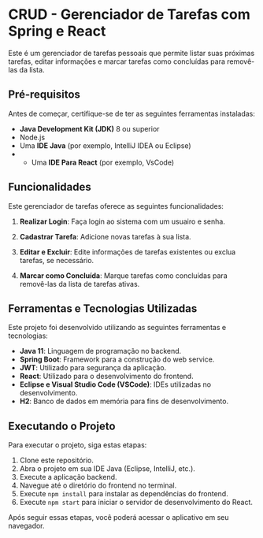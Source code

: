 # CRUD - Gerenciador de Tarefas com Spring e React


Este é um gerenciador de tarefas pessoais que permite listar suas próximas tarefas, editar informações e marcar tarefas como concluídas para removê-las da lista.

## Pré-requisitos

Antes de começar, certifique-se de ter as seguintes ferramentas instaladas:

- **Java Development Kit (JDK)** 8 ou superior
- Node.js 
- Uma **IDE Java** (por exemplo, IntelliJ IDEA ou Eclipse)
- - Uma **IDE Para React** (por exemplo, VsCode)

## Funcionalidades

Este gerenciador de tarefas oferece as seguintes funcionalidades:

1. **Realizar Login**: Faça login ao sistema com um usuairo e senha.
   
2. **Cadastrar Tarefa**: Adicione novas tarefas à sua lista.

3. **Editar e Excluir**: Edite informações de tarefas existentes ou exclua tarefas, se necessário.

4. **Marcar como Concluída**: Marque tarefas como concluídas para removê-las da lista de tarefas ativas.

## Ferramentas e Tecnologias Utilizadas

Este projeto foi desenvolvido utilizando as seguintes ferramentas e tecnologias:

- **Java 11**: Linguagem de programação no backend.
- **Spring Boot**: Framework para a construção do web service.
- **JWT**: Utilizado para segurança da aplicação.
- **React**: Utilizado para o desenvolvimento do frontend.
- **Eclipse e Visual Studio Code (VSCode)**: IDEs utilizadas no desenvolvimento.
- **H2**: Banco de dados em memória para fins de desenvolvimento.

## Executando o Projeto

Para executar o projeto, siga estas etapas:

1. Clone este repositório.
2. Abra o projeto em sua IDE Java (Eclipse, IntelliJ, etc.).
3. Execute a aplicação backend.
4. Navegue até o diretório do frontend no terminal.
5. Execute `npm install` para instalar as dependências do frontend.
6. Execute `npm start` para iniciar o servidor de desenvolvimento do React.

Após seguir essas etapas, você poderá acessar o aplicativo em seu navegador.

